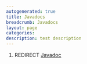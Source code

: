```yaml
---
autogenerated: true
title: Javadocs
breadcrumb: Javadocs
layout: page
categories: 
description: test description
---
```


1.  REDIRECT [Javadoc](Javadoc "wikilink")
